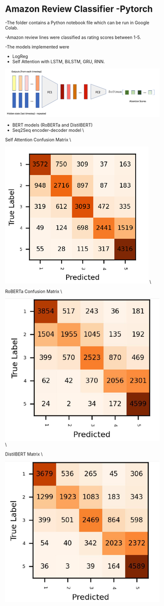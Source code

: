# Amazon Review Classifier -Pytorch

-The folder contains a Python notebook file which can be run in Google Colab.

-Amazon review lines were classified as rating scores between 1-5.

-The models implemented were
  - LogReg
  - Self Attention with LSTM, BiLSTM, GRU, RNN.
  
  
  ![](Self.png)
  


  
  
  - BERT models (RoBERTa and DistilBERT)
  - Seq2Seq encoder-decoder model \ 
  
  Self Attention Confusion Matrix \
  
  ![](confself.PNG) \
  
  RoBERTa Confusion Matrix \
  
  ![](roberta.PNG) \
  
  DistilBERT Matrix \
  
  ![](distilbert.PNG)
  
  

  
  
